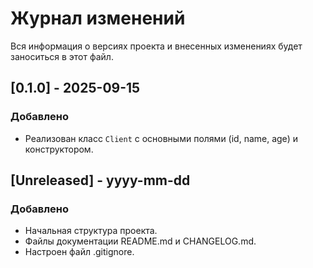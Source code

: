 # Журнал изменений

Вся информация о версиях проекта и внесенных изменениях будет заноситься в этот файл.

## [0.1.0] - 2025-09-15

### Добавлено
- Реализован класс `Client` с основными полями (id, name, age) и конструктором.

## [Unreleased] - yyyy-mm-dd

### Добавлено
- Начальная структура проекта.
- Файлы документации README.md и CHANGELOG.md.
- Настроен файл .gitignore.